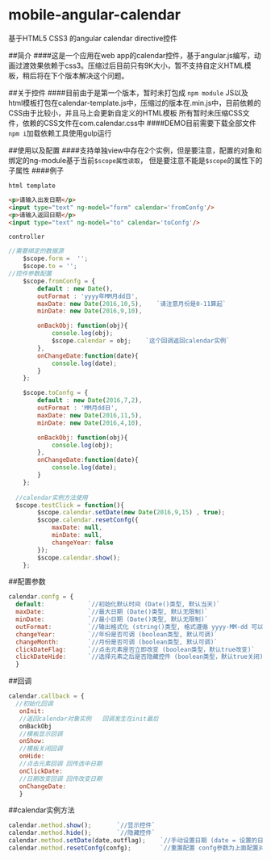 # mobile-angular-calendar
基于HTML5 CSS3 的angular calendar  directive控件

##简介
####这是一个应用在web app的calendar控件，基于angular.js编写，动画过渡效果依赖于css3。压缩过后目前只有9K大小，暂不支持自定义HTML模板，稍后将在下个版本解决这个问题。


##关于控件
####目前由于是第一个版本，暂时未打包成 `npm module` JS以及html模板打包在calendar-template.js中，压缩过的版本在.min.js中，目前依赖的CSS由于比较小，并且马上会更新自定义的HTML模板 所有暂时未压缩CSS文件，依赖的CSS文件在com.calendar.css中
####DEMO目前需要下载全部文件`npm i`加载依赖工具使用gulp运行

##使用以及配置
####支持单独view中存在2个实例，但是要注意，配置的对象和绑定的ng-module基于当前`$scope属性读取`， 但是要注意不能是`$scope`的属性下的子属性
####例子

`html template`
```html
<p>请输入出发日期</p>
<input type="text" ng-model="form" calendar='fromConfg'/>
<p>请输入返回日期</p>
<input type="text" ng-model="to" calendar='toConfg'/>
```

`controller`
```javascript
//需要绑定的数据源
	$scope.form =  '';
	$scope.to = '';
//控件参数配置   
	$scope.fromConfg = {
		default : new Date(),
		outFormat : 'yyyy年MM月dd日',
		maxDate: new Date(2016,10,5),    `请注意月份是0-11算起`
		minDate: new Date(2016,9,10),

		onBackObj: function(obj){
			console.log(obj);        
			$scope.calendar = obj;    `这个回调返回calendar实例`
		},
		onChangeDate:function(date){
			console.log(date);
		}
	};

	$scope.toConfg = {
		default : new Date(2016,7,2),
		outFormat : 'MM月dd日',
		maxDate: new Date(2016,11,5),
		minDate: new Date(2016,4,10),

		onBackObj: function(obj){
			console.log(obj);
		},
		onChangeDate:function(date){
			console.log(date);
		}
	};
  
  //calendar实例方法使用
  $scope.testClick = function(){
		$scope.calendar.setDate(new Date(2016,9,15) , true);
		$scope.calendar.resetConfg({
			maxDate: null,
			minDate: null,
			changeYear: false
		});
		$scope.calendar.show();
	};
  ```
  
##配置参数
  ```javascript
  calendar.confg = {
    default:            `//初始化默认时间 (Date()类型, 默认当天)`
    maxDate:            `//最大日期 (Date()类型, 默认无限制)`
    minDate:            `//最小日期 (Date()类型, 默认无限制)`
    outFormat:          `//输出格式化 (string()类型, 格式遵循 yyyy-MM-dd 可以自定义比如 MM月dd日,yyyy年MM月dd日 yyyy:MM:dd)`
    changeYear:         `//年份是否可调 (boolean类型, 默认可调)`
    changeMonth:        `//月份是否可调 (boolean类型, 默认可调)`
    clickDateFlag:      `//点击元素是否立即改变 (boolean类型，默认true改变)`
    clickDateHide:      `//选择元素之后是否隐藏控件 (boolean类型，默认true关闭)`
    }
 ```
 
##回调
 ```javascript
 calendar.callback = {
   //初始化回调
    onInit:
    //返回calendar对象实例   回调发生在init最后
    onBackObj
    //模板显示回调
    onShow:
    //模板关闭回调
    onHide: 
    //点击元素回调 回传选中日期
    onClickDate:
    //日期改变回调 回传改变日期
    onChangeDate: 
    }
 ```
 
 
##calendar实例方法
 ```javascript
 calendar.method.show();       `//显示控件`
 calendar.method.hide();       `//隐藏控件`
 calendar.method.setDate(date,outflag);    `//手动设置日期 (date = 设置的日期(Date) ;outflag = 是否输出到对应绑定的ng-module中(boolean))`
 calendar.method.resetConfg(confg);        `//重置配置 confg参数为上面配置对象calendar.confg一致`
```
